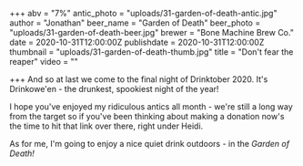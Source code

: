 +++
abv = "7%"
antic_photo = "uploads/31-garden-of-death-antic.jpg"
author = "Jonathan"
beer_name = "Garden of Death"
beer_photo = "uploads/31-garden-of-death-beer.jpg"
brewer = "Bone Machine Brew Co."
date = 2020-10-31T12:00:00Z
publishdate = 2020-10-31T12:00:00Z
thumbnail = "uploads/31-garden-of-death-thumb.jpg"
title = "Don't fear the reaper"
video = ""

+++
And so at last we come to the final night of Drinktober 2020. It's Drinkowe'en - the drunkest, spookiest night of the year!

I hope you've enjoyed my ridiculous antics all month - we're still a long way from the target so if you've been thinking about making a donation now's the time to hit that link over there, right under Heidi.

As for me, I'm going to enjoy a nice quiet drink outdoors - in the _Garden of Death!_